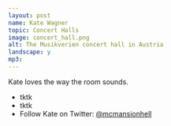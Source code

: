 ```yaml
---
layout: post
name: Kate Wagner
topic: Concert Halls
image: concert_hall.png
alt: The Musikverien concert hall in Austria
landscape: y
mp3: 
---
```


Kate loves the way the room sounds.

* tktk
* tktk
* Follow Kate on Twitter: [@mcmansionhell](https://twitter.com/mcmansionhell)